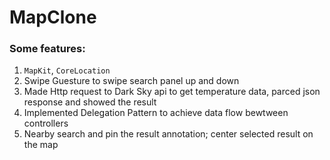 # MapClone

### Some features:
1. `MapKit`, `CoreLocation`
2. Swipe Guesture to swipe search panel up and down
3. Made Http request to Dark Sky api to get temperature data, parced json response and showed the result
4. Implemented Delegation Pattern to achieve data flow bewtween controllers
5. Nearby search and pin the result annotation; center selected result on the map
